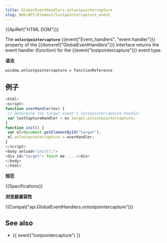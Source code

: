 ```yaml
---
title: GlobalEventHandlers.onlostpointercapture
slug: Web/API/Element/lostpointercapture_event
---
```

{{ApiRef("HTML DOM")}}

The **`onlostpointercapture`** {{event("Event_handlers", "event handler")}} property of the {{domxref("GlobalEventHandlers")}} interface returns the event handler (function) for the {{event("lostpointercapture")}} event type.

**语法**

```plain
window.onlostpointercapture = functionReference
```

## 例子

```js
<html>
<script>
function overHandler(ev) {
 // Determine the target event's lostpointercapture handler
 var lostCaptureHandler = ev.target.onlostpointercapture;
}
function init() {
 var el=document.getElementById("target");
 el.onlostpointercapture = overHandler;
}
</script>
<body onload="init();">
<div id="target"> Touch me ... </div>
</body>
</html>
```

**规范**

{{Specifications}}

**浏览器兼容性**

{{Compat("api.GlobalEventHandlers.onlostpointercapture")}}

## See also

- {{ event("lostpointercapture") }}
